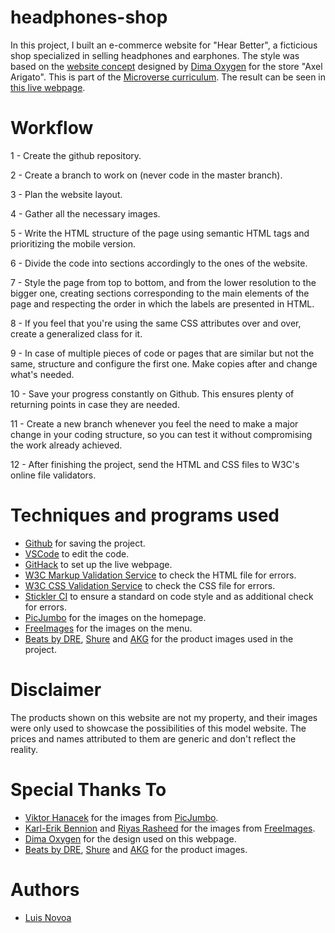 # headphones-shop

In this project, I built an e-commerce website for "Hear Better", a ficticious shop specialized in selling headphones and earphones. The style was based on the [website concept](https://www.behance.net/gallery/80392909/AXEL-ARIGATO-Website) designed by [Dima Oxygen](https://www.behance.net/dimaoxygen) for the store "Axel Arigato".  This is part of the [Microverse curriculum](https://www.microverse.org/#world-class-curriculum). The result can be seen in [this live webpage](https://raw.githack.com/luis-novoa/headphones-shop/development/index.html).

# Workflow

1 - Create the github repository.

2 - Create a branch to work on (never code in the master branch).

3 - Plan the website layout.

4 - Gather all the necessary images.

5 - Write the HTML structure of the page using semantic HTML tags and prioritizing the mobile version.

6 - Divide the code into sections accordingly to the ones of the website.

7 - Style the page from top to bottom, and from the lower resolution to the bigger one, creating sections corresponding to the main elements of the page and respecting the order in which the labels are presented in HTML.

8 - If you feel that you're using the same CSS attributes over and over, create a generalized class for it.

9 - In case of multiple pieces of code or pages that are similar but not the same, structure and configure the first one. Make copies after and change what's needed.

10 - Save your progress constantly on Github. This ensures plenty of returning points in case they are needed.

11 - Create a new branch whenever you feel the need to make a major change in your coding structure, so you can test it without compromising the work already achieved.

12 - After finishing the project, send the HTML and CSS files to W3C's online file validators.

# Techniques and programs used

- [Github](https://github.com) for saving the project.
- [VSCode](https://code.visualstudio.com/) to edit the code.
- [GitHack](https://raw.githack.com/) to set up the live webpage.
- [W3C Markup Validation Service](https://validator.w3.org/) to check the HTML file for errors.
- [W3C CSS Validation Service](https://jigsaw.w3.org/css-validator/) to check the CSS file for errors.
- [Stickler CI](https://stickler-ci.com) to ensure a standard on code style and as additional check for errors.
- [PicJumbo](https://picjumbo.com/) for the images on the homepage.
- [FreeImages](https://freeimages.com/) for the images on the menu.
- [Beats by DRE](https://www.beatsbydre.com/), [Shure](https://www.shure.com) and [AKG](https://www.akg.com/) for the product images used in the project.

# Disclaimer

The products shown on this website are not my property, and their images were only used to showcase the possibilities of this model website. The prices and names attributed to them are generic and don't reflect the reality. 

# Special Thanks To

- [Viktor Hanacek](https://picjumbo.com/author/viktorhanacek/) for the images from [PicJumbo](https://picjumbo.com/).
- [Karl-Erik Bennion](https://www.freeimages.com/photographer/keb-31063) and [Riyas Rasheed](https://www.freeimages.com/photographer/riyasr-58761) for the images from [FreeImages](https://freeimages.com/).
- [Dima Oxygen](https://www.behance.net/dimaoxygen) for the design used on this webpage.
- [Beats by DRE](https://www.beatsbydre.com/), [Shure](https://www.shure.com) and [AKG](https://www.akg.com/) for the product images.

# Authors

- [Luis Novoa](https://github.com/luis-novoa)
